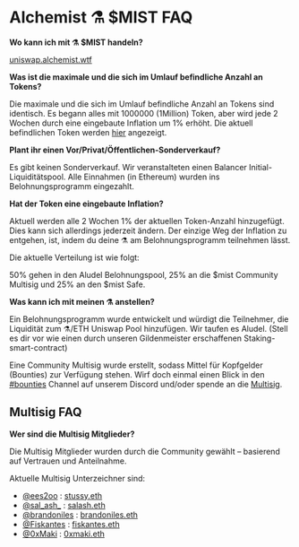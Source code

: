 # Alchemist ⚗️ $MIST FAQ

**Wo kann ich mit ⚗️ $MIST handeln?**

[uniswap.alchemist.wtf](http://uniswap.alchemist.wtf/)

**Was ist die maximale und die sich im Umlauf befindliche Anzahl an Tokens?**

Die maximale und die sich im Umlauf befindliche Anzahl an Tokens sind identisch. Es begann alles mit 1000000 \(1Million\) Token, aber wird jede 2 Wochen durch eine eingebaute Inflation um 1% erhöht. Die aktuell befindlichen Token werden [hier](https://etherscan.io/token/0x88acdd2a6425c3faae4bc9650fd7e27e0bebb7ab) angezeigt.

**Plant ihr einen Vor/Privat/Öffentlichen-Sonderverkauf?**

Es gibt keinen Sonderverkauf. Wir veranstalteten einen Balancer Initial-Liquiditätspool. Alle Einnahmen \(in Ethereum\) wurden ins Belohnungsprogramm eingezahlt.

**Hat der Token eine eingebaute Inflation?**

Aktuell werden alle 2 Wochen 1% der aktuellen Token-Anzahl hinzugefügt. Dies kann sich allerdings jederzeit ändern. Der einzige Weg der Inflation zu entgehen, ist, indem du deine ⚗️ am Belohnungsprogramm teilnehmen lässt.

Die aktuelle Verteilung ist wie folgt:

50% gehen in den Aludel Belohnungspool, 25% an die $mist Community Multisig und 25% an den $mist Safe.

**Was kann ich mit meinen ⚗️ anstellen?**

Ein Belohnungsprogramm wurde entwickelt und würdigt die Teilnehmer, die Liquidität zum ⚗️/ETH Uniswap Pool hinzufügen. Wir taufen es Aludel. \(Stell es dir vor wie einen durch unseren Gildenmeister erschaffenen Staking-smart-contract\)

Eine Community Multisig wurde erstellt, sodass Mittel für Kopfgelder \(Bounties\) zur Verfügung stehen. Wirf doch einmal einen Blick in den [\#bounties](https://discord.gg/92hQDCw25u) Channel auf unserem Discord und/oder spende an die [Multisig](https://etherscan.io/address/multisig.alchemistcoin.eth).

## Multisig FAQ

**Wer sind die Multisig Mitglieder?**

Die Multisig Mitglieder wurden durch die Community gewählt – basierend auf Vertrauen und Anteilnahme.

Aktuelle Multisig Unterzeichner sind:

* [@ees2oo](https://twitter.com/ees2oo) : [stussy.eth](https://etherscan.io/address/stussy.eth)
* [@sal_ash_](https://twitter.com/sal_ash_) : [salash.eth](https://etherscan.io/address/salash.eth)
* [@brandoniles](https://twitter.com/brandoniles) : [brandoniles.eth](https://etherscan.io/address/brandoniles.eth)
* [@Fiskantes](https://twitter.com/Fiskantes) : [fiskantes.eth](https://etherscan.io/address/fiskantes.eth)
* [@0xMaki](https://twitter.com/0xMaki) : [0xmaki.eth](https://etherscan.io/address/0xmaki.eth)




